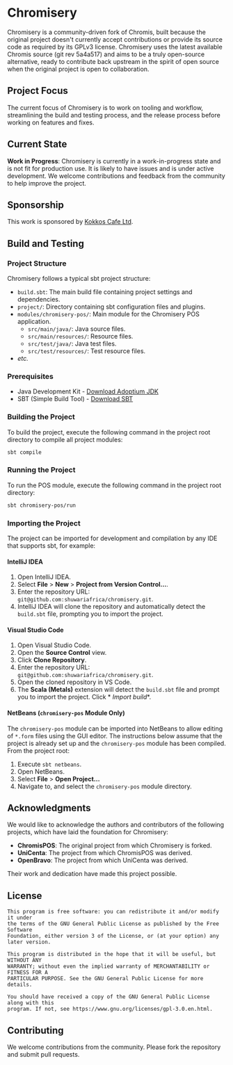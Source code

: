 # Chromisery

Chromisery is a community-driven fork of Chromis, built because the original project doesn't currently accept
contributions or provide its source code as required by its GPLv3 license. Chromisery uses the latest available Chromis
source (git rev 5a4a517) and aims to be a truly open-source alternative, ready to contribute back upstream in the spirit
of open source when the original project is open to collaboration.

## Project Focus

The current focus of Chromisery is to work on tooling and workflow, streamlining the build and testing process,
and the release process before working on features and fixes.

## Current State

**Work in Progress**: Chromisery is currently in a work-in-progress state and is not fit for production use. It is
likely to have issues and is under active development. We welcome contributions and feedback from the community to help
improve the project.

## Sponsorship

This work is sponsored by [Kokkos Cafe Ltd](https://kokkoscafe.com).

## Build and Testing

### Project Structure

Chromisery follows a typical sbt project structure:

- `build.sbt`: The main build file containing project settings and dependencies.
- `project/`: Directory containing sbt configuration files and plugins.
- `modules/chromisery-pos/`: Main module for the Chromisery POS application.
    - `src/main/java/`: Java source files.
    - `src/main/resources/`: Resource files.
    - `src/test/java/`: Java test files.
    - `src/test/resources/`: Test resource files.
- _etc._

### Prerequisites

- Java Development Kit - [Download Adoptium JDK](https://adoptium.net/releases.html)
- SBT (Simple Build Tool) - [Download SBT](https://www.scala-sbt.org/download.html)

### Building the Project

To build the project, execute the following command in the project root directory to compile all project modules:

```sh
sbt compile
```

### Running the Project

To run the POS module, execute the following command in the project root directory:

```sh
sbt chromisery-pos/run
```

### Importing the Project

The project can be imported for development and compilation by any IDE that supports sbt, for example:

#### IntelliJ IDEA

1. Open IntelliJ IDEA.
2. Select **File** > **New** > **Project from Version Control...**.
3. Enter the repository URL: `git@github.com:shuwariafrica/chromisery.git`.
4. IntelliJ IDEA will clone the repository and automatically detect the `build.sbt` file, prompting you to import the
   project.

#### Visual Studio Code

1. Open Visual Studio Code.
2. Open the **Source Control** view.
3. Click **Clone Repository**.
4. Enter the repository URL: `git@github.com:shuwariafrica/chromisery.git`.
5. Open the cloned repository in VS Code.
6. The **Scala (Metals)** extension will detect the `build.sbt` file and prompt you to import the project. Click *
   *Import build**.

#### NetBeans (`chromisery-pos` Module Only)

The `chromisery-pos` module can be imported into NetBeans to allow editing of `*.form` files using the GUI editor. The
instructions below assume that the project is already set up and the `chromisery-pos` module has been compiled. From the
project root:

1. Execute `sbt netbeans`.
2. Open NetBeans.
3. Select **File** > **Open Project...**
4. Navigate to, and select the `chromisery-pos` module directory.

## Acknowledgments

We would like to acknowledge the authors and contributors of the following projects, which have laid the foundation for
Chromisery:

- **ChromisPOS**: The original project from which Chromisery is forked.
- **UniCenta**: The project from which ChromisPOS was derived.
- **OpenBravo**: The project from which UniCenta was derived.

Their work and dedication have made this project possible.

## License

    This program is free software: you can redistribute it and/or modify it under
    the terms of the GNU General Public License as published by the Free Software
    Foundation, either version 3 of the License, or (at your option) any later version.

    This program is distributed in the hope that it will be useful, but WITHOUT ANY
    WARRANTY; without even the implied warranty of MERCHANTABILITY or FITNESS FOR A
    PARTICULAR PURPOSE. See the GNU General Public License for more details.

    You should have received a copy of the GNU General Public License along with this
    program. If not, see https://www.gnu.org/licenses/gpl-3.0.en.html.

## Contributing

We welcome contributions from the community. Please fork the repository and submit pull requests.
